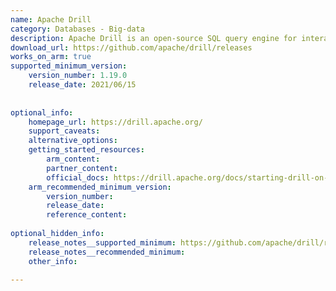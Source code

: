 ```yaml
---
name: Apache Drill
category: Databases - Big-data
description: Apache Drill is an open-source SQL query engine for interactive analysis of large-scale structured and semi-structured datasets.
download_url: https://github.com/apache/drill/releases
works_on_arm: true
supported_minimum_version:
    version_number: 1.19.0
    release_date: 2021/06/15
 
 
optional_info:
    homepage_url: https://drill.apache.org/
    support_caveats:
    alternative_options:
    getting_started_resources:
        arm_content:
        partner_content:
        official_docs: https://drill.apache.org/docs/starting-drill-on-linux-and-mac-os-x/
    arm_recommended_minimum_version:
        version_number:
        release_date:
        reference_content:
 
optional_hidden_info:
    release_notes__supported_minimum: https://github.com/apache/drill/releases/tag/drill-1.19.0
    release_notes__recommended_minimum:
    other_info:
 
---
```

